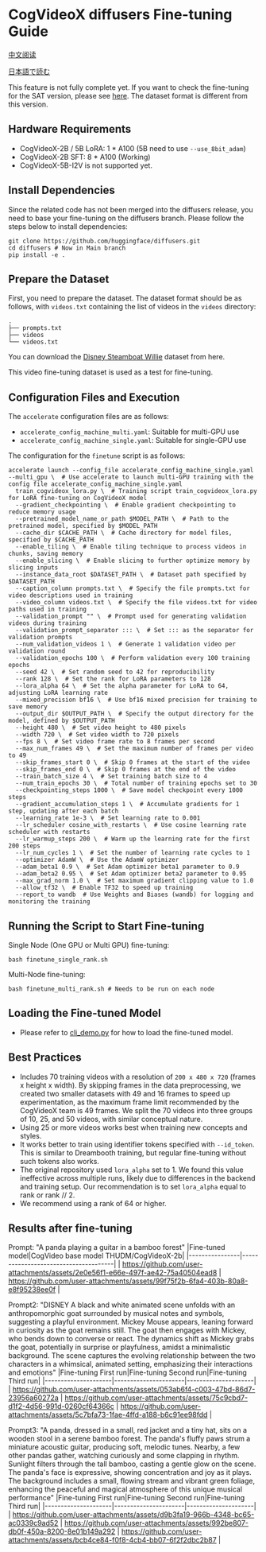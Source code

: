 # CogVideoX diffusers Fine-tuning Guide

[中文阅读](./README_zh.md)

[日本語で読む](./README_ja.md)

This feature is not fully complete yet. If you want to check the fine-tuning for the SAT version, please
see [here](../sat/README_zh.md). The dataset format is different from this version.

## Hardware Requirements

+ CogVideoX-2B / 5B LoRA: 1 * A100 (5B need to use `--use_8bit_adam`)
+ CogVideoX-2B SFT:  8 * A100 (Working)
+ CogVideoX-5B-I2V is not supported yet.

## Install Dependencies

Since the related code has not been merged into the diffusers release, you need to base your fine-tuning on the
diffusers branch. Please follow the steps below to install dependencies:

```shell
git clone https://github.com/huggingface/diffusers.git
cd diffusers # Now in Main branch
pip install -e .
```

## Prepare the Dataset

First, you need to prepare the dataset. The dataset format should be as follows, with `videos.txt` containing the list
of videos in the `videos` directory:

```
.
├── prompts.txt
├── videos
└── videos.txt
```

You can download
the [Disney Steamboat Willie](https://huggingface.co/datasets/Wild-Heart/Disney-VideoGeneration-Dataset) dataset from
here.

This video fine-tuning dataset is used as a test for fine-tuning.

## Configuration Files and Execution

The `accelerate` configuration files are as follows:

+ `accelerate_config_machine_multi.yaml`: Suitable for multi-GPU use
+ `accelerate_config_machine_single.yaml`: Suitable for single-GPU use

The configuration for the `finetune` script is as follows:

```
accelerate launch --config_file accelerate_config_machine_single.yaml --multi_gpu \  # Use accelerate to launch multi-GPU training with the config file accelerate_config_machine_single.yaml
  train_cogvideox_lora.py \  # Training script train_cogvideox_lora.py for LoRA fine-tuning on CogVideoX model
  --gradient_checkpointing \  # Enable gradient checkpointing to reduce memory usage
  --pretrained_model_name_or_path $MODEL_PATH \  # Path to the pretrained model, specified by $MODEL_PATH
  --cache_dir $CACHE_PATH \  # Cache directory for model files, specified by $CACHE_PATH
  --enable_tiling \  # Enable tiling technique to process videos in chunks, saving memory
  --enable_slicing \  # Enable slicing to further optimize memory by slicing inputs
  --instance_data_root $DATASET_PATH \  # Dataset path specified by $DATASET_PATH
  --caption_column prompts.txt \  # Specify the file prompts.txt for video descriptions used in training
  --video_column videos.txt \  # Specify the file videos.txt for video paths used in training
  --validation_prompt "" \  # Prompt used for generating validation videos during training
  --validation_prompt_separator ::: \  # Set ::: as the separator for validation prompts
  --num_validation_videos 1 \  # Generate 1 validation video per validation round
  --validation_epochs 100 \  # Perform validation every 100 training epochs
  --seed 42 \  # Set random seed to 42 for reproducibility
  --rank 128 \  # Set the rank for LoRA parameters to 128
  --lora_alpha 64 \  # Set the alpha parameter for LoRA to 64, adjusting LoRA learning rate
  --mixed_precision bf16 \  # Use bf16 mixed precision for training to save memory
  --output_dir $OUTPUT_PATH \  # Specify the output directory for the model, defined by $OUTPUT_PATH
  --height 480 \  # Set video height to 480 pixels
  --width 720 \  # Set video width to 720 pixels
  --fps 8 \  # Set video frame rate to 8 frames per second
  --max_num_frames 49 \  # Set the maximum number of frames per video to 49
  --skip_frames_start 0 \  # Skip 0 frames at the start of the video
  --skip_frames_end 0 \  # Skip 0 frames at the end of the video
  --train_batch_size 4 \  # Set training batch size to 4
  --num_train_epochs 30 \  # Total number of training epochs set to 30
  --checkpointing_steps 1000 \  # Save model checkpoint every 1000 steps
  --gradient_accumulation_steps 1 \  # Accumulate gradients for 1 step, updating after each batch
  --learning_rate 1e-3 \  # Set learning rate to 0.001
  --lr_scheduler cosine_with_restarts \  # Use cosine learning rate scheduler with restarts
  --lr_warmup_steps 200 \  # Warm up the learning rate for the first 200 steps
  --lr_num_cycles 1 \  # Set the number of learning rate cycles to 1
  --optimizer AdamW \  # Use the AdamW optimizer
  --adam_beta1 0.9 \  # Set Adam optimizer beta1 parameter to 0.9
  --adam_beta2 0.95 \  # Set Adam optimizer beta2 parameter to 0.95
  --max_grad_norm 1.0 \  # Set maximum gradient clipping value to 1.0
  --allow_tf32 \  # Enable TF32 to speed up training
  --report_to wandb  # Use Weights and Biases (wandb) for logging and monitoring the training
```

## Running the Script to Start Fine-tuning

Single Node (One GPU or Multi GPU) fine-tuning:

```shell
bash finetune_single_rank.sh
```

Multi-Node fine-tuning:

```shell
bash finetune_multi_rank.sh # Needs to be run on each node
```

## Loading the Fine-tuned Model

+ Please refer to [cli_demo.py](../inference/cli_demo.py) for how to load the fine-tuned model.

## Best Practices

+ Includes 70 training videos with a resolution of `200 x 480 x 720` (frames x height x width). By skipping frames in
  the data preprocessing, we created two smaller datasets with 49 and 16 frames to speed up experimentation, as the
  maximum frame limit recommended by the CogVideoX team is 49 frames. We split the 70 videos into three groups of 10,
  25, and 50 videos, with similar conceptual nature.
+ Using 25 or more videos works best when training new concepts and styles.
+ It works better to train using identifier tokens specified with `--id_token`. This is similar to Dreambooth training,
  but regular fine-tuning without such tokens also works.
+ The original repository used `lora_alpha` set to 1. We found this value ineffective across multiple runs, likely due
  to differences in the backend and training setup. Our recommendation is to set `lora_alpha` equal to rank or rank //
    2.
+ We recommend using a rank of 64 or higher.

## Results after fine-tuning

Prompt: "A panda playing a guitar in a bamboo forest"
|Fine-tuned model|CogVideo base model THUDM/CogVideoX-2b|
|----------------|--------------------------------------|
| https://github.com/user-attachments/assets/2e0e56f1-e66e-497f-ae42-75a40504ead8 | https://github.com/user-attachments/assets/99f75f2b-6fa4-403b-80a8-e8f95238ee0f |


Prompt2: "DISNEY A black and white animated scene unfolds with an anthropomorphic goat surrounded by musical notes and symbols, suggesting a playful environment. Mickey Mouse appears, leaning forward in curiosity as the goat remains still. The goat then engages with Mickey, who bends down to converse or react. The dynamics shift as Mickey grabs the goat, potentially in surprise or playfulness, amidst a minimalistic background. The scene captures the evolving relationship between the two characters in a whimsical, animated setting, emphasizing their interactions and emotions"
|Fine-tuning First run|Fine-tuning Second run|Fine-tuning Third run|
|---------------------|----------------------|---------------------|
| https://github.com/user-attachments/assets/053ab6f4-c003-47bd-86d7-23956a60272a | https://github.com/user-attachments/assets/75c9cbd7-d1f2-4d56-991d-0260cf64366c | https://github.com/user-attachments/assets/5c7bfa73-1fae-4ffd-a188-b6c91ee98fdd |


Prompt3: "A panda, dressed in a small, red jacket and a tiny hat, sits on a wooden stool in a serene bamboo forest. The panda's fluffy paws strum a miniature acoustic guitar, producing soft, melodic tunes. Nearby, a few other pandas gather, watching curiously and some clapping in rhythm. Sunlight filters through the tall bamboo, casting a gentle glow on the scene. The panda's face is expressive, showing concentration and joy as it plays. The background includes a small, flowing stream and vibrant green foliage, enhancing the peaceful and magical atmosphere of this unique musical performance"
|Fine-tuning First run|Fine-tuning Second run|Fine-tuning Third run|
|---------------------|----------------------|---------------------|
| https://github.com/user-attachments/assets/d9b3fa19-966b-4348-bc65-ac0339c9ad52 | https://github.com/user-attachments/assets/992be807-db0f-450a-8200-8e01b149a292 | https://github.com/user-attachments/assets/bcb4ce84-f0f8-4cb4-bb07-6f2f2dbc2b87 |










